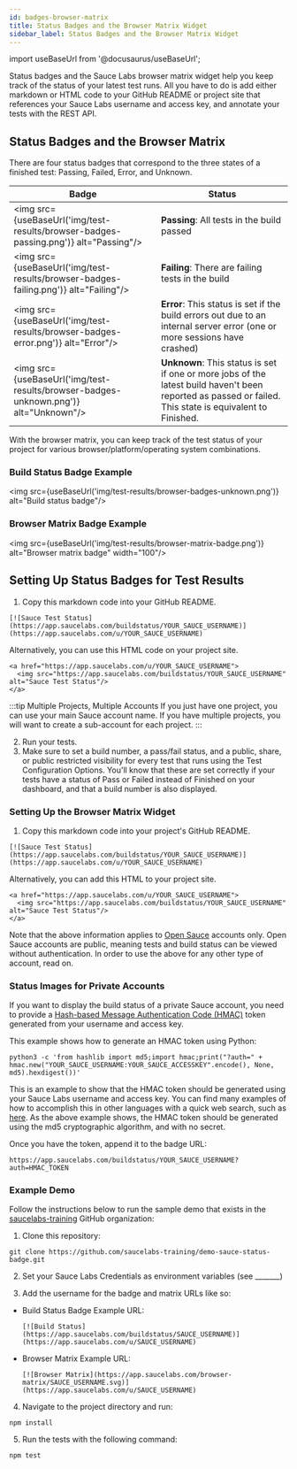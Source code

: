 ```yaml
---
id: badges-browser-matrix
title: Status Badges and the Browser Matrix Widget
sidebar_label: Status Badges and the Browser Matrix Widget
---
```


import useBaseUrl from '@docusaurus/useBaseUrl';

Status badges and the Sauce Labs browser matrix widget help you keep track of the status of your latest test runs. All you have to do is add either markdown or HTML code to your GitHub README or project site that references your Sauce Labs username and access key, and annotate your tests with the REST API.

## Status Badges and the Browser Matrix
There are four status badges that correspond to the three states of a finished test: Passing, Failed, Error, and Unknown.

| Badge                                                                                | Status                                                                                                                                                  |
|--------------------------------------------------------------------------------------|---------------------------------------------------------------------------------------------------------------------------------------------------------|
| <img src={useBaseUrl('img/test-results/browser-badges-passing.png')} alt="Passing"/> | __Passing__: All tests in the build passed                                                                                                              |
| <img src={useBaseUrl('img/test-results/browser-badges-failing.png')} alt="Failing"/> | __Failing__: There are failing tests in the build                                                                                                       |
| <img src={useBaseUrl('img/test-results/browser-badges-error.png')} alt="Error"/>     | __Error__: This status is set if the build errors out due to an internal server error (one or more sessions have crashed)                               |
| <img src={useBaseUrl('img/test-results/browser-badges-unknown.png')} alt="Unknown"/> | __Unknown__: This status is set if one or more jobs of the latest build haven't been reported as passed or failed. This state is equivalent to Finished. |

With the browser matrix, you can keep track of the test status of your project for various browser/platform/operating system combinations.

### Build Status Badge Example
<img src={useBaseUrl('img/test-results/browser-badges-unknown.png')} alt="Build status badge"/>

### Browser Matrix Badge Example
<img src={useBaseUrl('img/test-results/browser-matrix-badge.png')} alt="Browser matrix badge" width="100"/>

## Setting Up Status Badges for Test Results

1. Copy this markdown code into your GitHub README.

```
[![Sauce Test Status](https://app.saucelabs.com/buildstatus/YOUR_SAUCE_USERNAME)](https://app.saucelabs.com/u/YOUR_SAUCE_USERNAME)
```

Alternatively, you can use this HTML code on your project site.

```
<a href="https://app.saucelabs.com/u/YOUR_SAUCE_USERNAME">
  <img src="https://app.saucelabs.com/buildstatus/YOUR_SAUCE_USERNAME" alt="Sauce Test Status"/>
</a>
```

:::tip Multiple Projects, Multiple Accounts
If you just have one project, you can use your main Sauce account name. If you have multiple projects, you will want to create a sub-account for each project.
:::

2. Run your tests.
3. Make sure to set a build number, a pass/fail status, and a public, share, or public restricted visibility for every test that runs using the Test Configuration Options.
You'll know that these are set correctly if your tests have a status of Pass or Failed instead of Finished on your dashboard, and that a build number is also displayed.

### Setting Up the Browser Matrix Widget
1. Copy this markdown code into your project's GitHub README.

```
[![Sauce Test Status](https://app.saucelabs.com/buildstatus/YOUR_SAUCE_USERNAME)](https://app.saucelabs.com/u/YOUR_SAUCE_USERNAME)
```

Alternatively, you can add this HTML to your project site.

```
<a href="https://app.saucelabs.com/u/YOUR_SAUCE_USERNAME">
  <img src="https://app.saucelabs.com/buildstatus/YOUR_SAUCE_USERNAME" alt="Sauce Test Status"/>
</a>
```

Note that the above information applies to [Open Sauce](https://saucelabs.com/open-source) accounts only. Open Sauce accounts are public, meaning tests and build status can be viewed without authentication. In order to use the above for any other type of account, read on.

### Status Images for Private Accounts
If you want to display the build status of a private Sauce account, you need to provide a [Hash-based Message Authentication Code (HMAC)](https://en.wikipedia.org/wiki/Hash-based_message_authentication_code) token generated from your username and access key.

This example shows how to generate an HMAC token using Python:

```
python3 -c 'from hashlib import md5;import hmac;print("?auth=" + hmac.new("YOUR_SAUCE_USERNAME:YOUR_SAUCE_ACCESSKEY".encode(), None, md5).hexdigest())'
```

This is an example to show that the HMAC token should be generated using your Sauce Labs username and access key. You can find many examples of how to accomplish this in other languages with a quick web search, such as [here](https://github.com/danharper/hmac-examples). As the above example shows, the HMAC token should be generated using the md5 cryptographic algorithm, and with no secret.

Once you have the token, append it to the badge URL:

```
https://app.saucelabs.com/buildstatus/YOUR_SAUCE_USERNAME?auth=HMAC_TOKEN
```

### Example Demo
Follow the instructions below to run the sample demo that exists in the [saucelabs-training](https://github.com/saucelabs-training/demo-sauce-status-badge) GitHub organization:

1. Clone this repository:

```
git clone https://github.com/saucelabs-training/demo-sauce-status-badge.git
```

2. Set your Sauce Labs Credentials as environment variables (see _______)

3. Add the username for the badge and matrix URLs like so:
  * Build Status Badge Example URL:
    ```
    [![Build Status](https://app.saucelabs.com/buildstatus/SAUCE_USERNAME)](https://app.saucelabs.com/u/SAUCE_USERNAME)
    ```
  * Browser Matrix Example URL:
    ```
    [![Browser Matrix](https://app.saucelabs.com/browser-matrix/SAUCE_USERNAME.svg)](https://app.saucelabs.com/u/SAUCE_USERNAME)
    ```
4. Navigate to the project directory and run:
```
npm install
```
5. Run the tests with the following command:
```
npm test
```
